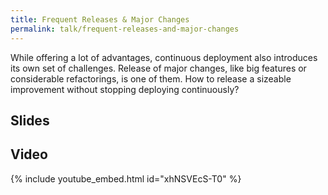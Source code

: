 ```yaml
---
title: Frequent Releases & Major Changes
permalink: talk/frequent-releases-and-major-changes
---
```


While offering a lot of advantages, continuous deployment also introduces its own set of challenges. Release of major changes, like big features or considerable refactorings, is one of them. How to release a sizeable improvement without stopping deploying continuously?

## Slides

<script async class="speakerdeck-embed" data-id="83b942c261034bedbf961ec07761b224" data-ratio="1.77777777777778" src="//speakerdeck.com/assets/embed.js"></script>

## Video

{% include youtube_embed.html id="xhNSVEcS-T0" %}
